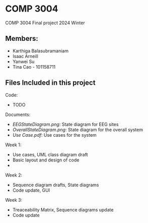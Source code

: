 # COMP 3004
COMP 3004 Final project 2024 Winter


## Members:
- Karthiga Balasubramaniam
- Isaac Arneill
- Yanwei Su
- Tina Cao - 101158711

## Files Included in this project
Code:
- TODO



Documents:
- *EEGStateDiagram.png*: State diagram for EEG sites
- *OverallStateDiagram.png*: State diagram for the overall system
- *Use Case.pdf*: Use cases for the system




Week 1:
- Use cases, UML class diagram draft
- Basic layout and design of code
- 
Week 2:
- Sequence diagram drafts, State diagrams
- Code update, GUI

Week 3:
- Treaceability Matrix, Sequence diagrams update
- Code update
